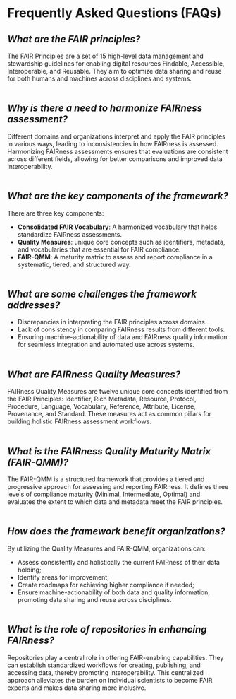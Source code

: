 Frequently Asked Questions (FAQs)
=================================

## ***What are the FAIR principles?***<br/>
The FAIR Principles are a set of 15 high-level data management and stewardship guidelines for enabling digital resources Findable, Accessible, Interoperable, and Reusable. They aim to optimize data sharing and reuse for both humans and machines across disciplines and systems.<br/><br/>

## ***Why is there a need to harmonize FAIRness assessment?***<br/>
Different domains and organizations interpret and apply the FAIR principles in various ways, leading to inconsistencies in how FAIRness is assessed. Harmonizing FAIRness assessments ensures that evaluations are consistent across different fields, allowing for better comparisons and improved data interoperability.<br/><br/>

## ***What are the key components of the framework?***<br/>
There are three key components:
* **Consolidated FAIR Vocabulary**: A harmonized vocabulary that helps standardize FAIRness assessments.
* **Quality Measures**: unique core concepts such as identifiers, metadata, and vocabularies that are essential for FAIR compliance.
* **FAIR-QMM**: A maturity matrix to assess and report compliance in a systematic, tiered, and structured way.<br/><br/>

## ***What are some challenges the framework addresses?***<br/>
* Discrepancies in interpreting the FAIR principles across domains.
* Lack of consistency in comparing FAIRness results from different tools.
* Ensuring machine-actionability of data and FAIRness quality information for seamless integration and automated use across systems.<br/><br/>

## ***What are FAIRness Quality Measures?***<br/>
FAIRness Quality Measures are twelve unique core concepts identified from the FAIR Principles: Identifier, Rich Metadata, Resource, Protocol, Procedure, Language, Vocabulary, Reference, Attribute, License, Provenance, and Standard. These measures act as common pillars for building holistic FAIRness assessment workflows.<br/><br/>

## ***What is the FAIRness Quality Maturity Matrix (FAIR-QMM)?***<br/>
The FAIR-QMM is a structured framework that provides a tiered and progressive approach for assessing and reporting FAIRness. It defines three levels of compliance maturity (Minimal, Intermediate, Optimal) and evaluates the extent to which data and metadata meet the FAIR principles.<br/><br/>

## ***How does the framework benefit organizations?***<br/>
By utilizing the Quality Measures and FAIR-QMM, organizations can:
* Assess consistently and holistically the current FAIRness of their data holding;
* Identify areas for improvement;
* Create roadmaps for achieving higher compliance if needed;
* Ensure machine-actionability of both data and quality information, promoting data sharing and reuse across disciplines.<br/><br/>

## ***What is the role of repositories in enhancing FAIRness?***<br/>
Repositories play a central role in offering FAIR-enabling capabilities. They can establish standardized workflows for creating, publishing, and accessing data, thereby promoting interoperability. This centralized approach alleviates the burden on individual scientists to become FAIR experts and makes data sharing more inclusive.
